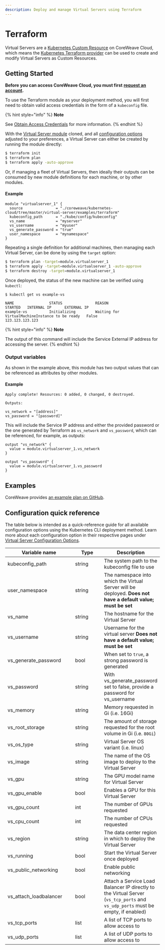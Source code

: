 ```yaml
---
description: Deploy and manage Virtual Servers using Terraform
---
```


# Terraform

Virtual Servers are a [Kubernetes Custom Resource](https://kubernetes.io/docs/concepts/extend-kubernetes/api-extension/custom-resources/) on CoreWeave Cloud, which means the [Kubernetes Terraform provider](https://registry.terraform.io/providers/hashicorp/kubernetes/latest/docs) can be used to create and modify Virtual Servers as Custom Resources.

## Getting Started

**Before you can access CoreWeave Cloud, you must first** [**request an account**](https://cloud.coreweave.com/signup)**.**

To use the Terraform module as your deployment method, you will first need to obtain valid access credentials in the form of a `kubeconfig` file.

{% hint style="info" %}
**Note**

See [Obtain Access Credentials](../../docs/coreweave-kubernetes/getting-started.md#obtain-access-credentials) for more information.
{% endhint %}

With the [Virtual Server module](https://github.com/coreweave/kubernetes-cloud/tree/master/virtual-server/examples/terraform) cloned, and all [configuration options](../../docs/virtual-servers/virtual-server-configuration-options/) adjusted to your preferences, a Virtual Server can either be created by running the module directly:

```bash
$ terraform init
$ terraform plan
$ terraform apply -auto-approve
```

Or, if managing a fleet of Virtual Servers, then ideally their outputs can be consumed by new module definitions for each machine, or by other modules.

#### Example

```
module "virtualserver_1" {
  source               = "./coreweave/kubernetes-cloud/tree/master/virtual-server/examples/terraform"
  kubeconfig_path      = "./kube/config/kubeconfig"
  vs_name              = "myserver"
  vs_username          = "myuser"
  vs_generate_password = "true"
  user_namespace       = "mynamespace"
}
```

Repeating a single definition for additional machines, then managing each Virtual Server, can be done by using the `target` option:

```bash
$ terraform plan -target=module.virtualserver_1
$ terraform apply -target=module.virtualserver_1 -auto-approve
$ terraform destroy -target=module.virtualserver_1
```

Once deployed, the status of the new machine can be verified using `kubectl`:

```
$ kubectl get vs example-vs

NAME                STATUS               REASON                                           STARTED   INTERNAL IP      EXTERNAL IP
example-vs          Initializing         Waiting for VirtualMachineInstance to be ready   False                      123.123.123.123
```

{% hint style="info" %}
**Note**

The output of this command will include the Service External IP address for accessing the server.
{% endhint %}

### Output variables

As shown in the example above, this module has two output values that can be referenced as attributes by other modules.

#### Example

```
Apply complete! Resources: 0 added, 0 changed, 0 destroyed.

Outputs:

vs_network = "[address]"
vs_password = "[password]"
```

This will include the Service IP address and either the provided password or the one generated by Terraform as `vs_network` and `vs_password`, which can be referenced, for example, as outputs:

```
output "vs_network" {
  value = module.virtualserver_1.vs_network
}

output "vs_password" {
  value = module.virtualserver_1.vs_password
}
```

## Examples

CoreWeave provides [an example plan on GitHub](https://github.com/coreweave/kubernetes-cloud/tree/master/virtual-server/examples/terraform).

## Configuration quick reference

The table below is intended as a quick-reference guide for all available configuration options using the Kubernetes CLI deployment method. Learn more about each configuration option in their respective pages under [Virtual Server Configuration Options](../../docs/virtual-servers/virtual-server-configuration-options/).



<table><thead><tr><th width="257.61479933936556">Variable name</th><th width="150">Type</th><th>Description</th></tr></thead><tbody><tr><td>kubeconfig_path</td><td>string</td><td>The system path to the kubeconfig file to use</td></tr><tr><td>user_namespace</td><td>string</td><td>The namespace into which the Virtual Server will be deployed. <strong>Does not have a default value; must be set</strong></td></tr><tr><td>vs_name</td><td>string</td><td>The hostname for the Virtual Server</td></tr><tr><td>vs_username</td><td>string</td><td>Username for the virtual server <strong>Does not have a default value; must be set</strong></td></tr><tr><td>vs_generate_password</td><td>bool</td><td>When set to <code>true</code>,  a strong password is generated</td></tr><tr><td>vs_password</td><td>string</td><td>With vs_generate_password set to false, provide a password for vs_username</td></tr><tr><td>vs_memory</td><td>string</td><td>Memory requested in Gi (i.e. 16Gi)</td></tr><tr><td>vs_root_storage</td><td>string</td><td>The amount of storage requested for the root volume in Gi (i.e. <code>80Gi</code>)</td></tr><tr><td>vs_os_type</td><td>string</td><td>Virtual Server OS variant (i.e. linux)</td></tr><tr><td>vs_image</td><td>string</td><td>The name of the OS image to deploy to the Virtual Server</td></tr><tr><td>vs_gpu</td><td>string</td><td>The GPU model name for Virtual Server</td></tr><tr><td>vs_gpu_enable</td><td>bool</td><td>Enables a GPU for this Virtual Server</td></tr><tr><td>vs_gpu_count</td><td>int</td><td>The number of GPUs requested</td></tr><tr><td>vs_cpu_count</td><td>int</td><td>The number of CPUs requested</td></tr><tr><td>vs_region</td><td>string</td><td>The data center region in which to deploy the Virtual Server</td></tr><tr><td>vs_running</td><td>bool</td><td>Start the Virtual Server once deployed</td></tr><tr><td>vs_public_networking</td><td>bool</td><td>Enable public networking</td></tr><tr><td>vs_attach_loadbalancer</td><td>bool</td><td>Attach a Service Load Balancer IP directly to the Virtual Server (<code>vs_tcp_ports</code> and <code>vs_udp_ports</code> must be empty, if enabled)</td></tr><tr><td>vs_tcp_ports</td><td>list</td><td>A list of TCP ports to allow access to</td></tr><tr><td>vs_udp_ports</td><td>list</td><td>A list of UDP ports to allow access to</td></tr></tbody></table>
